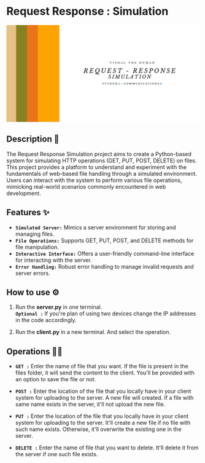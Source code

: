 # Request Response : Simulation
![banner](assets/banner.png)


## **Description 📝**
The Request Response Simulation project aims to create a Python-based system for simulating HTTP operations (GET, PUT, POST, DELETE) on files. This project provides a platform to understand and experiment with the fundamentals of web-based file handling through a simulated environment. Users can interact with the system to perform various file operations, mimicking real-world scenarios commonly encountered in web development.

## **Features ✨**
- **```Simulated Server:```** Mimics a server environment for storing and managing files.
- **```File Operations:```** Supports GET, PUT, POST, and DELETE methods for file manipulation.
- **```Interactive Interface:```** Offers a user-friendly command-line interface for interacting with the server.
- **```Error Handling:```** Robust error handling to manage invalid requests and server errors.

## **How to use ⚙️**

1. Run the **server.py** in one terminal.  
**```Optional :```** If you're plan of using two devices change the IP addresses in the code accordingly. 

2. Run the **client.py** in a new terminal. And select the operation.  


## **Operations 🧑‍💻**
- **```GET :```**  Enter the name of file that you want. If the file is present in the files folder, it will send the content to the client. You'll be provided with an option to save the file or not. 

- **```POST :```**  Enter the location of the file that you locally have in your client system for uploading to the server. A new file will created. If a file with same name exists in the server, it'll not upload the new file. 

- **```PUT :```**  Enter the location of the file that you locally have in your client system for uploading to the server. It'll create a new file if no file with such name exists. Otherwise, it'll overwrite the existing one in the server. 

- **```DELETE :```**  Enter the name of file that you want to delete. It'll delete it from the server if one such file exists. 